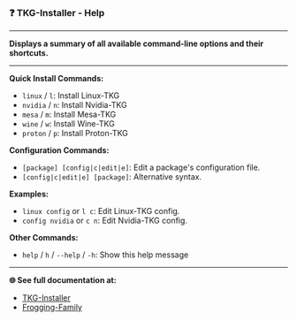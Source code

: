 ### ❓ TKG-Installer - Help

---

**Displays a summary of all available command-line options and their shortcuts.**

---

**Quick Install Commands:**
- `linux` / `l`: Install Linux-TKG
- `nvidia` / `n`: Install Nvidia-TKG
- `mesa` / `m`: Install Mesa-TKG
- `wine` / `w`: Install Wine-TKG
- `proton` / `p`: Install Proton-TKG

**Configuration Commands:**
- `[package] [config|c|edit|e]`: Edit a package's configuration file.
- `[config|c|edit|e] [package]`: Alternative syntax.

**Examples:**
- `linux config` or `l c`: Edit Linux-TKG config.
- `config nvidia` or `c n`: Edit Nvidia-TKG config.

**Other Commands:**
- `help` / `h` / `--help` / `-h`: Show this help message

---

**🌐 See full documentation at:**
- [TKG-Installer](https://github.com/damachine/tkginstaller)
- [Frogging-Family](https://github.com/Frogging-Family/)
